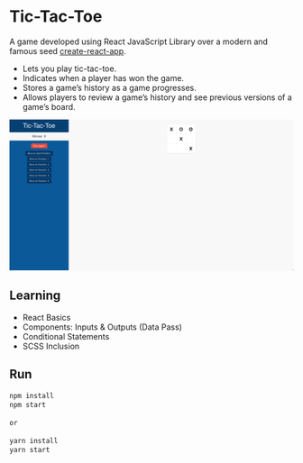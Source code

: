 # Tic-Tac-Toe
A game developed using React JavaScript Library over a modern and famous seed [create-react-app](https://github.com/facebook/create-react-app).

- Lets you play tic-tac-toe.
- Indicates when a player has won the game.
- Stores a game’s history as a game progresses.
- Allows players to review a game’s history and see previous versions of a game’s board.

![Alt text](preview.png?raw=true "tic-tac-toe")

## Learning
- React Basics
- Components: Inputs & Outputs (Data Pass)
- Conditional Statements
- SCSS Inclusion

## Run
```
npm install
npm start

or

yarn install
yarn start
```
